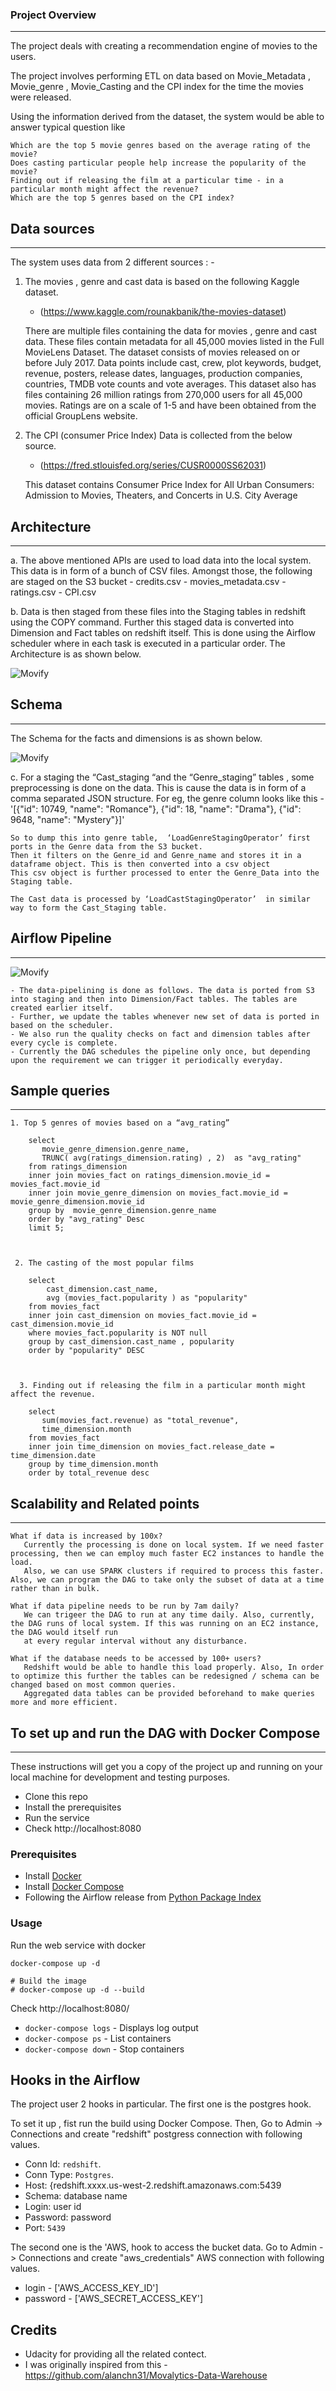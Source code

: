 ### Project Overview
---

The project deals with creating a recommendation engine of movies to the users.

The project involves performing ETL on data based on Movie_Metadata , Movie_genre , Movie_Casting and the CPI index for the time the movies were released.


Using the information derived from the dataset, the system would be able to answer typical question like  

    Which are the top 5 movie genres based on the average rating of the movie?
    Does casting particular people help increase the popularity of the movie?
    Finding out if releasing the film at a particular time - in a particular month might affect the revenue?
    Which are the top 5 genres based on the CPI index?


## Data sources
---
The system uses data from 2 different sources : -
1.	The movies , genre and cast data is based on the following Kaggle dataset.

    - (https://www.kaggle.com/rounakbanik/the-movies-dataset)

    There are multiple files containing the data for movies , genre and cast data.
    These files contain metadata for all 45,000 movies listed in the Full MovieLens Dataset. The dataset consists of movies released on or before July 2017. Data       points include cast, crew, plot keywords, budget, revenue, posters, release dates, languages, production companies, countries, TMDB vote counts and vote           averages.
    This dataset also has files containing 26 million ratings from 270,000 users for all 45,000 movies. Ratings are on a scale of 1-5 and have been obtained from       the official GroupLens website.



2.	The CPI (consumer Price Index) Data is collected from the below source.

    - (https://fred.stlouisfed.org/series/CUSR0000SS62031)


    This dataset contains Consumer Price Index for All Urban Consumers: Admission to Movies, Theaters, and Concerts in U.S. City Average


## Architecture 
---
a.	The above mentioned APIs are used to load data into the local system. This data is in form of a bunch of CSV files. Amongst those, the following are staged on     the S3 bucket 
    - credits.csv
    - movies_metadata.csv
    - ratings.csv 
    - CPI.csv
            
b.	Data is then staged from these files into the Staging tables in redshift using the COPY command. Further this staged data is converted into Dimension and Fact     tables on redshift itself. This is done using the Airflow scheduler where in each task is executed in a particular order. The Architecture  is as shown below.

![Movify](images/Architecture.png)



## Schema
---
The Schema for the facts and  dimensions is as shown below. 

![Movify](images/schema.png)



c.	For a staging the “Cast_staging “and the “Genre_staging” tables , some preprocessing is done on the data. This is cause the data is in form of a comma separated JSON structure. For eg, the genre column looks      like this 
    - '[{"id": 10749, "name": "Romance"}, {"id": 18, "name": "Drama"}, {"id": 9648, "name": "Mystery"}]'

    So to dump this into genre table,  ‘LoadGenreStagingOperator’ first ports in the Genre data from the S3 bucket.
    Then it filters on the Genre_id and Genre_name and stores it in a dataframe object. This is then converted into a csv object
    This csv object is further processed to enter the Genre_Data into the Staging table.

	The Cast data is processed by ‘LoadCastStagingOperator’  in similar way to form the Cast_Staging table. 




## Airflow Pipeline
---

![Movify](images/Data_pipeline.png)

    - The data-pipelining is done as follows. The data is ported from S3 into staging and then into Dimension/Fact tables. The tables are created earlier itself.
    - Further, we update the tables whenever new set of data is ported in based on the scheduler.
    - We also run the quality checks on fact and dimension tables after every cycle is complete.
    - Currently the DAG schedules the pipeline only once, but depending upon the requirement we can trigger it periodically everyday.


## Sample queries
---
```
1. Top 5 genres of movies based on a “avg_rating”
    
    select 
       movie_genre_dimension.genre_name,
       TRUNC( avg(ratings_dimension.rating) , 2)  as "avg_rating"
    from ratings_dimension
    inner join movies_fact on ratings_dimension.movie_id = movies_fact.movie_id
    inner join movie_genre_dimension on movies_fact.movie_id = movie_genre_dimension.movie_id
    group by  movie_genre_dimension.genre_name
    order by "avg_rating" Desc
    limit 5;



 2. The casting of the most popular films
   
    select 
        cast_dimension.cast_name,
        avg (movies_fact.popularity ) as "popularity"
    from movies_fact
    inner join cast_dimension on movies_fact.movie_id = cast_dimension.movie_id
    where movies_fact.popularity is NOT null
    group by cast_dimension.cast_name , popularity
    order by "popularity" DESC


   
  3. Finding out if releasing the film in a particular month might affect the revenue.

    select 
       sum(movies_fact.revenue) as "total_revenue",
       time_dimension.month
    from movies_fact  
    inner join time_dimension on movies_fact.release_date = time_dimension.date
    group by time_dimension.month 
    order by total_revenue desc
```    
  



## Scalability and Related points
---
    What if data is increased by 100x?
       Currently the processing is done on local system. If we need faster processing, then we can employ much faster EC2 instances to handle the load.
       Also, we can use SPARK clusters if required to process this faster. Also, we can program the DAG to take only the subset of data at a time rather than in bulk.

    What if data pipeline needs to be run by 7am daily?
       We can trigeer the DAG to run at any time daily. Also, currently, the DAG runs of local system. If this was running on an EC2 instance, the DAG would itself run 
       at every regular interval without any disturbance.

    What if the database needs to be accessed by 100+ users?
       Redshift would be able to handle this load properly. Also, In order to optimize this further the tables can be redesigned / schema can be changed based on most common queries.
       Aggregated data tables can be provided beforehand to make queries more and more efficient.





## To set up and run the DAG with Docker Compose
---
These instructions will get you a copy of the project up and running on your local machine for development and testing purposes.

- Clone this repo
- Install the prerequisites
- Run the service
- Check http://localhost:8080

### Prerequisites

- Install [Docker](https://www.docker.com/)
- Install [Docker Compose](https://docs.docker.com/compose/install/)
- Following the Airflow release from [Python Package Index](https://pypi.python.org/pypi/apache-airflow)

### Usage

Run the web service with docker

```
docker-compose up -d

# Build the image
# docker-compose up -d --build
```

Check http://localhost:8080/

- `docker-compose logs` - Displays log output
- `docker-compose ps` - List containers
- `docker-compose down` - Stop containers


## Hooks in the Airflow
The project user 2 hooks in particular. The first one is the postgres hook.

To set it up , fist run the build using Docker Compose.
Then, Go to Admin -> Connections and create "redshift" postgress connection with following values.
- Conn Id: `redshift`.  
- Conn Type: `Postgres`.   
- Host: {redshift.xxxx.us-west-2.redshift.amazonaws.com:5439
- Schema: database name 
- Login: user id  
- Password: password  
- Port: `5439`

The second one is the 'AWS, hook to access the bucket data.
Go to Admin -> Connections and create "aws_credentials" AWS connection with following values.
- login - ['AWS_ACCESS_KEY_ID']
- password - ['AWS_SECRET_ACCESS_KEY']


## Credits

- Udacity for providing all the related contect.
- I was originally inspired from this - https://github.com/alanchn31/Movalytics-Data-Warehouse



